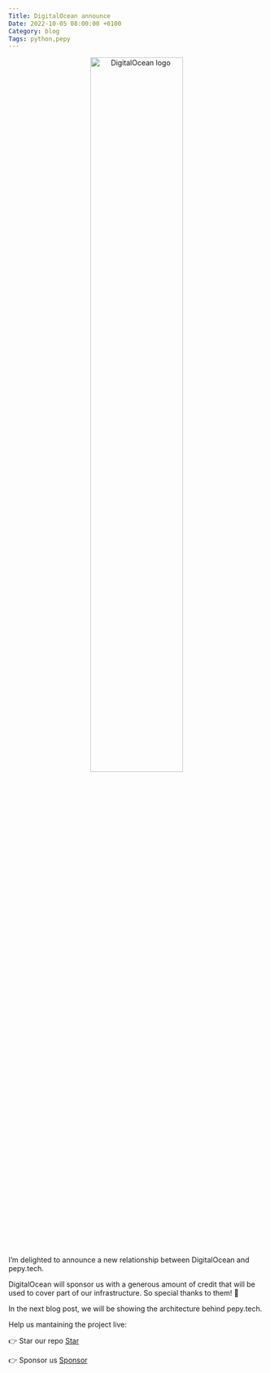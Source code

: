 ```yaml
---
Title: DigitalOcean announce
Date: 2022-10-05 08:00:00 +0100
Category: blog
Tags: python,pepy
---
```


<center><img src="{static}/static/DO_Logo_Horizontal_Blue.png" alt="DigitalOcean logo" width="60%"/></center>

I’m delighted to announce a new relationship between DigitalOcean and pepy.tech.

DigitalOcean will sponsor us with a generous amount of credit that will be used to cover part of our infrastructure. So special thanks to them! 🙌 

In the next blog post, we will be showing the architecture behind pepy.tech.

Help us mantaining the project live:

👉 Star our repo  <a class="github-button" href="https://github.com/psincraian/pepy" data-icon="octicon-star" data-show-count="true" aria-label="Star psincraian/pepy on GitHub">Star</a> 

👉 Sponsor us <a class="github-button" href="https://github.com/sponsors/psincraian" data-icon="octicon-heart" aria-label="Sponsor @psincraian on GitHub">Sponsor</a>


<script async defer src="https://buttons.github.io/buttons.js"></script>
<script async defer src="https://buttons.github.io/buttons.js"></script>

